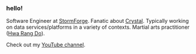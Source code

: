 ### hello!

Software Engineer at [StormForge](https://stormforge.io). Fanatic about [Crystal](https://crystal-lang.org). Typically working on data services/platforms in a variety of contexts. Martial arts practitioner ([Hwa Rang Do](https://hwarangdo.com)).

Check out my [YouTube channel](https://www.youtube.com/channel/UCDYETfrczQEgKetN45kQWeA).
